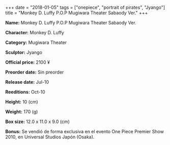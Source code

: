 +++
date = "2018-01-05"
tags = ["onepiece", "portrait of pirates", "Jyango"]
title = "Monkey D. Luffy P.O.P Mugiwara Theater Sabaody Ver."
+++

**Name:** Monkey D. Luffy P.O.P Mugiwara Theater Sabaody Ver.

**Character:** Monkey D. Luffy

**Category:** Mugiwara Theater 

**Sculptor:** Jyango

**Official price:** 2100 ¥

**Preorder date:** Sin preorder

**Release date:** Jul-10

**Reeditions:** Oct-10

**Height:** 10 (cm)

**Weight:** 170 (g)

**Box size:** 12.0 x 11.0 x 9.0 (cm)



**Bonus:** Se vendió de forma exclusiva en el evento One Piece Premier Show 2010, en Universal Studios Japón (Osaka).
